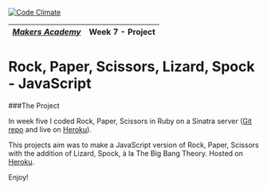 [![Code Climate](https://codeclimate.com/repos/54539afde30ba0498801a6b2/badges/138a88809af7fd558dd5/gpa.svg)](https://codeclimate.com/repos/54539afde30ba0498801a6b2/feed)

| [*Makers Academy*](http://www.makersacademy.com) | Week 7 - Project |
| ------------------------------------------------ | ------ |

# Rock, Paper, Scissors, Lizard, Spock - JavaScript

###The Project

In week five I coded Rock, Paper, Scissors in Ruby on a Sinatra server
([Git repo](https://github.com/ruthearle/rockpaperscissors) and live on [Heroku](https://rps-production.herokuapp.com/)).


This projects aim was to make a JavaScript version of Rock, Paper, Scissors with
the addition of Lizard, Spock, à la The Big Bang Theory. Hosted on [Heroku](http://rockpaperscissorslizardspockjs.herokuapp.com/
).

Enjoy!
